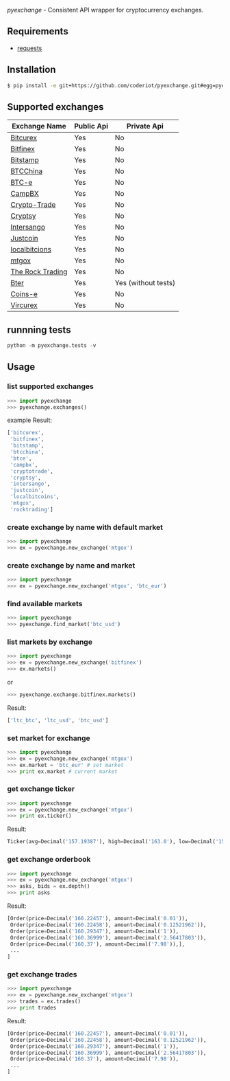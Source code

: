 *pyexchange* - Consistent API wrapper for cryptocurrency exchanges.

## Requirements

 - [requests](http://docs.python-requests.org/en/latest/)

## Installation
```sh
$ pip install -e git+https://github.com/coderiot/pyexchange.git#egg=pyexchange
```
## Supported exchanges
| Exchange Name | Public Api    | Private Api   |
| ------------- | ------------- | ------------- |
| [Bitcurex](https://bitcurex.com/)                    | Yes  | No  |
| [Bitfinex](https://www.bitfinex.com/)                | Yes  | No  |
| [Bitstamp](https://www.bitstamp.net/)                | Yes  | No  |
| [BTCChina](https://btcchina.com/)                    | Yes  | No  |
| [BTC-e](https://btc-e.com/)                          | Yes  | No  |
| [CampBX](https://campbx.com/)                        | Yes  | No  |
| [Crypto-Trade](https://crypto-trade.com/)            | Yes  | No  |
| [Cryptsy](https://crypto-trade.com/)                 | Yes  | No  |
| [Intersango](https://intersango.com/)                | Yes  | No  |
| [Justcoin](https://justcoin.com/)                    | Yes  | No  |
| [localbitcions](https://localbitcoins.com/)          | Yes  | No  |
| [mtgox](https://www.mtgox.com/)                      | Yes  | No  |
| [The Rock Trading](https://www.therocktrading.com/)  | Yes  | No  |
| [Bter](https://www.bter.com/)                        | Yes  | Yes (without tests)  |
| [Coins-e](https://www.coins-e.com/)                  | Yes  | No  |
| [Vircurex](https://www.vircurex.com/)                | Yes  | No  |

## runnning tests
```python
python -m pyexchange.tests -v
```

## Usage
### list supported exchanges
```python
>>> import pyexchange
>>> pyexchange.exchanges()
```

example Result:

```python
['bitcurex',
 'bitfinex',
 'bitstamp',
 'btcchina',
 'btce',
 'campbx',
 'cryptotrade',
 'cryptsy',
 'intersango',
 'justcoin',
 'localbitcoins',
 'mtgox',
 'rocktrading']
```

### create exchange by name with default market
```python
>>> import pyexchange
>>> ex = pyexchange.new_exchange('mtgox')
```

### create exchange by name and market
```python
>>> import pyexchange
>>> ex = pyexchange.new_exchange('mtgox', 'btc_eur')
```

### find available markets
```python
>>> import pyexchange
>>> pyexchange.find_market('btc_usd')
```

### list markets by exchange
```python
>>> import pyexchange
>>> ex = pyexchange.new_exchange('bitfinex')
>>> ex.markets()
```

or

```python
>>> pyexchange.exchange.bitfinex.markets()
```

Result:

```python
['ltc_btc', 'ltc_usd', 'btc_usd']
```

### set market for exchange
```python
>>> import pyexchange
>>> ex = pyexchange.new_exchange('mtgox')
>>> ex.market = 'btc_eur' # set market
>>> print ex.market # current market
```

### get exchange ticker
```python
>>> import pyexchange
>>> ex = pyexchange.new_exchange('mtgox')
>>> print ex.ticker()
```

Result:
```python
Ticker(avg=Decimal('157.19387'), high=Decimal('163.0'), low=Decimal('151.13324'), last=Decimal('160.0'), buy=Decimal('160.00001'), sell=Decimal('160.16'), vol=Decimal('22805.9081')
```

### get exchange orderbook
```python
>>> import pyexchange
>>> ex = pyexchange.new_exchange('mtgox')
>>> asks, bids = ex.depth()
>>> print asks
```

Result:
```python
[Order(price=Decimal('160.22457'), amount=Decimal('0.01')),
 Order(price=Decimal('160.22458'), amount=Decimal('0.12521962')),
 Order(price=Decimal('160.29347'), amount=Decimal('1')),
 Order(price=Decimal('160.36999'), amount=Decimal('2.56417803')),
 Order(price=Decimal('160.37'), amount=Decimal('7.98')),],
 ...
]
```

### get exchange trades
```python
>>> import pyexchange
>>> ex = pyexchange.new_exchange('mtgox')
>>> trades = ex.trades()
>>> print trades
```

Result:
```python
[Order(price=Decimal('160.22457'), amount=Decimal('0.01')),
 Order(price=Decimal('160.22458'), amount=Decimal('0.12521962')),
 Order(price=Decimal('160.29347'), amount=Decimal('1')),
 Order(price=Decimal('160.36999'), amount=Decimal('2.56417803')),
 Order(price=Decimal('160.37'), amount=Decimal('7.98')),
 ...
]
```
